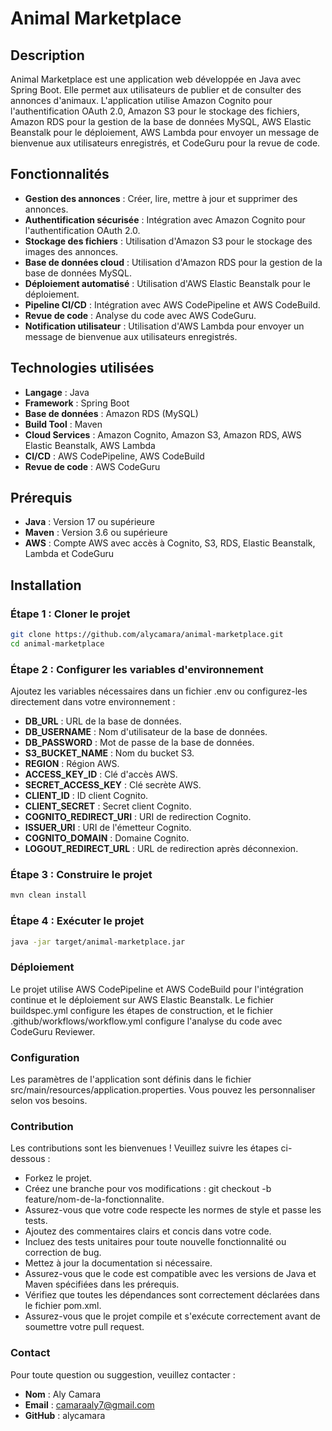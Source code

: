 # Animal Marketplace

## Description
Animal Marketplace est une application web développée en Java avec Spring Boot. Elle permet aux utilisateurs de publier et de consulter des annonces d'animaux. L'application utilise Amazon Cognito pour l'authentification OAuth 2.0, Amazon S3 pour le stockage des fichiers, Amazon RDS pour la gestion de la base de données MySQL, AWS Elastic Beanstalk pour le déploiement, AWS Lambda pour envoyer un message de bienvenue aux utilisateurs enregistrés, et CodeGuru pour la revue de code.

## Fonctionnalités
- **Gestion des annonces** : Créer, lire, mettre à jour et supprimer des annonces.
- **Authentification sécurisée** : Intégration avec Amazon Cognito pour l'authentification OAuth 2.0.
- **Stockage des fichiers** : Utilisation d'Amazon S3 pour le stockage des images des annonces.
- **Base de données cloud** : Utilisation d'Amazon RDS pour la gestion de la base de données MySQL.
- **Déploiement automatisé** : Utilisation d'AWS Elastic Beanstalk pour le déploiement.
- **Pipeline CI/CD** : Intégration avec AWS CodePipeline et AWS CodeBuild.
- **Revue de code** : Analyse du code avec AWS CodeGuru.
- **Notification utilisateur** : Utilisation d'AWS Lambda pour envoyer un message de bienvenue aux utilisateurs enregistrés.

## Technologies utilisées
- **Langage** : Java
- **Framework** : Spring Boot
- **Base de données** : Amazon RDS (MySQL)
- **Build Tool** : Maven
- **Cloud Services** : Amazon Cognito, Amazon S3, Amazon RDS, AWS Elastic Beanstalk, AWS Lambda
- **CI/CD** : AWS CodePipeline, AWS CodeBuild
- **Revue de code** : AWS CodeGuru

## Prérequis
- **Java** : Version 17 ou supérieure
- **Maven** : Version 3.6 ou supérieure
- **AWS** : Compte AWS avec accès à Cognito, S3, RDS, Elastic Beanstalk, Lambda et CodeGuru

## Installation

### Étape 1 : Cloner le projet
```bash
git clone https://github.com/alycamara/animal-marketplace.git
cd animal-marketplace 
```

### Étape 2 : Configurer les variables d'environnement
Ajoutez les variables nécessaires dans un fichier .env ou configurez-les directement dans votre environnement :

- **DB_URL** : URL de la base de données.
- **DB_USERNAME** : Nom d'utilisateur de la base de données.
- **DB_PASSWORD** : Mot de passe de la base de données.
- **S3_BUCKET_NAME** : Nom du bucket S3.
- **REGION** : Région AWS.
- **ACCESS_KEY_ID** : Clé d'accès AWS.
- **SECRET_ACCESS_KEY** : Clé secrète AWS.
- **CLIENT_ID** : ID client Cognito.
- **CLIENT_SECRET** : Secret client Cognito.
- **COGNITO_REDIRECT_URI** : URI de redirection Cognito.
- **ISSUER_URI** : URI de l'émetteur Cognito.
- **COGNITO_DOMAIN** : Domaine Cognito.
- **LOGOUT_REDIRECT_URL** : URL de redirection après déconnexion.

### Étape 3 : Construire le projet
```bash
mvn clean install
```
### Étape 4 : Exécuter le projet
```bash
java -jar target/animal-marketplace.jar 
```
### Déploiement
Le projet utilise AWS CodePipeline et AWS CodeBuild pour l'intégration continue et le déploiement sur AWS Elastic Beanstalk. Le fichier buildspec.yml configure les étapes de construction, et le fichier .github/workflows/workflow.yml configure l'analyse du code avec CodeGuru Reviewer.

### Configuration
Les paramètres de l'application sont définis dans le fichier src/main/resources/application.properties. Vous pouvez les personnaliser selon vos besoins.

### Contribution
Les contributions sont les bienvenues ! Veuillez suivre les étapes ci-dessous :  
- Forkez le projet.
- Créez une branche pour vos modifications : git checkout -b feature/nom-de-la-fonctionnalite.
- Assurez-vous que votre code respecte les normes de style et passe les tests.
- Ajoutez des commentaires clairs et concis dans votre code.
- Incluez des tests unitaires pour toute nouvelle fonctionnalité ou correction de bug.
- Mettez à jour la documentation si nécessaire.
- Assurez-vous que le code est compatible avec les versions de Java et Maven spécifiées dans les prérequis.
- Vérifiez que toutes les dépendances sont correctement déclarées dans le fichier pom.xml.
- Assurez-vous que le projet compile et s'exécute correctement avant de soumettre votre pull request.

### Contact
Pour toute question ou suggestion, veuillez contacter :
- **Nom** : Aly Camara
- **Email** : camaraaly7@gmail.com
- **GitHub** : alycamara


